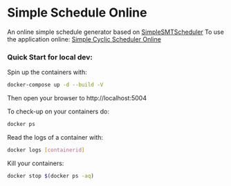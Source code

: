 # Simple Schedule Online

An online simple schedule generator based on [SimpleSMTScheduler](https://github.com/egk696/SimpleSMTScheduler)
To use the application online: [Simple Cyclic Scheduler Online](https://simplescheduleronline.herokuapp.com/)  
### Quick Start for local dev:
Spin up the containers with:
```bash
docker-compose up -d --build -V
```
Then open your browser to http://localhost:5004

To check-up on your containers do:
```bash
docker ps
```
Read the logs of a container with:
```bash
docker logs [containerid]
```
Kill your containers:
```bash
docker stop $(docker ps -aq)
```


